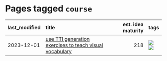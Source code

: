 # Pages tagged `course`

|last_modified|title|est. idea maturity|tags
|:---|:---|---:|:---|
|2023-12-01|[use TTI generation exercises to teach visual vocabulary](../tti-for-visual-vocab.md)|218|[![](https://img.shields.io/badge/tag-course-fe76cf)](../tags/course.md) [![](https://img.shields.io/badge/tag-education-c4fb38)](../tags/education.md)|